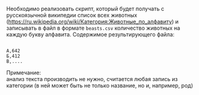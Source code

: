 Необходимо реализовать скрипт, который будет получать с русскоязычной википедии список всех животных (https://ru.wikipedia.org/wiki/Категория:Животные_по_алфавиту) и записывать в файл в формате `beasts.csv` количество животных на каждую букву алфавита. Содержимое результирующего файла:
```csv

А,642
Б,412
В,....
```

Примечание:  
анализ текста производить не нужно, считается любая запись из категории (в ней может быть не только название, но и, например, род)
